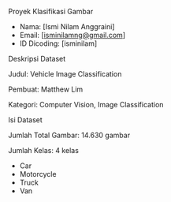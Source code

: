Proyek Klasifikasi Gambar
- Nama: [Ismi Nilam Anggraini]
- Email: [isminilamng@gmail.com]
- ID Dicoding: [isminilam]

Deskripsi Dataset

Judul: Vehicle Image Classification

Pembuat: Matthew Lim

Kategori: Computer Vision, Image Classification

Isi Dataset

Jumlah Total Gambar: 14.630 gambar

Jumlah Kelas: 4 kelas

- Car
- Motorcycle
- Truck
- Van
